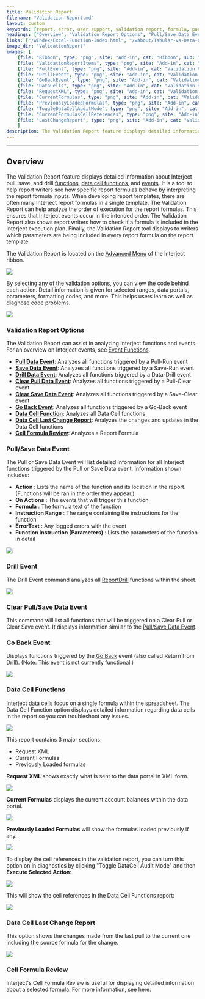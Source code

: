 ```yaml
---
title: Validation Report
filename: "Validation-Report.md"
layout: custom
keywords: [report, error, user support, validation report, formula, parameters, functions, detailed information, code, events, triggers]
headings: ["Overview", "Validation Report Options", "Pull/Save Data Event", "Drill Event", "Clear Pull/Save Data Event", "Go Back Event", "Data Cell Functions", "Data Cell Last Change Report", "Cell Formula Review"]
links: ["/wIndex/Excel-Function-Index.html", "/wAbout/Tabular-vs-Data-Cells.html", "/wIndex/Event-Functions-Landing.html", "/wGetStarted/INTERJECT-Ribbon-Menu-Items.html#advanced-menu-items", "/wIndex/Event-Functions-Landing.html", "#pullsave-data-event", "#pullsave-data-event", "#drill-event", "#clear-pullsave-data-event", "#clear-pullsave-data-event", "#go-back-event", "#data-cell-functions", "#data-cell-last-change-report", "#cell-formula-review", "/wIndex/ReportDrill.html", "#pullsave-data-event", "/wGetStarted/INTERJECT-Ribbon-Menu-Items.html#return-from-drill", "/wAbout/Tabular-vs-Data-Cells.html#data-cells", "/wIndex/Report-Formula-Reviews.html#cell-formula-review"]
image_dir: "ValidationReport"
images: [
    {file: "Ribbon", type: "png", site: "Add-in", cat: "Ribbon", sub: "", report: "", ribbon: "Advanced", config: ""}, 
    {file: "ValidationReportItems", type: "png", site: "Add-in", cat: "Ribbon", sub: "Validation Report", report: "", ribbon: "Advanced", config: ""}, 
    {file: "PullEvent", type: "png", site: "Add-in", cat: "Validation Report", sub: "Pull/Save Data Event", report: "", ribbon: "", config: ""}, 
    {file: "DrillEvent", type: "png", site: "Add-in", cat: "Validation Report", sub: "Drill Event", report: "", ribbon: "", config: ""}, 
    {file: "GoBackEvent", type: "png", site: "Add-in", cat: "Validation Report", sub: "Go Back Event", report: "", ribbon: "", config: ""}, 
    {file: "DataCells", type: "png", site: "Add-in", cat: "Validation Report", sub: "Data Cell Functions", report: "", ribbon: "", config: ""}, 
    {file: "RequestXML", type: "png", site: "Add-in", cat: "Validation Report", sub: "Data Cell Functions", report: "", ribbon: "", config: ""}, 
    {file: "CurrentFormulas", type: "png", site: "Add-in", cat: "Validation Report", sub: "Data Cell Functions", report: "", ribbon: "", config: ""}, 
    {file: "PreviouslyLoadedFormulas", type: "png", site: "Add-in", cat: "Validation Report", sub: "Data Cell Functions", report: "", ribbon: "", config: ""}, 
    {file: "ToggleDataCellAuditMode", type: "png", site: "Add-in", cat: "Diagnostics", sub: "Toggle DataCell Audit Mode", report: "", ribbon: "", config: ""}, 
    {file: "CurrentFormulasCellReferences", type: "png", site: "Add-in", cat: "Validation Report", sub: "Data Cell Functions", report: "", ribbon: "", config: ""}, 
    {file: "LastChangeReport", type: "png", site: "Add-in", cat: "Validation Report", sub: "Data Cell Last Change Report", report: "", ribbon: "", config: ""}
    ]
description: The Validation Report feature displays detailed information about Interject pull, save, and drill functions, data cell functions, and events.
---
```

* * *

## Overview

The Validation Report feature displays detailed information about Interject pull, save, and drill [functions](/wIndex/Excel-Function-Index.html), [data cell functions](/wAbout/Tabular-vs-Data-Cells.html), and [events](/wIndex/Event-Functions-Landing.html). It is a tool to help report writers see how specific report formulas behave by interpreting the report formula inputs. When developing report templates, there are often many Interject report formulas in a single template. The Validation Report can help analyze the order of execution for the report formulas. This ensures that Interject events occur in the intended order. The Validation Report also shows report writers how to check if a formula is included in the Interject execution plan. Finally, the Validation Report tool displays to writers which parameters are being included in every report formula on the report template.

The Validation Report is located on the [Advanced Menu](/wGetStarted/INTERJECT-Ribbon-Menu-Items.html#advanced-menu-items) of the Interject ribbon.

![](/images/ValidationReport/Ribbon.png)
<br>

By selecting any of the validation options, you can view the code behind each action. Detail information is given for selected ranges, data portals, parameters, formatting codes, and more. This helps users learn as well as diagnose code problems.

![](/images/ValidationReport/ValidationReportItems.png)
<br>

### Validation Report Options

The Validation Report can assist in analyzing Interject functions and events. For an overview on Interject events, see [Event Functions](/wIndex/Event-Functions-Landing.html).

* [**Pull Data Event**](#pullsave-data-event): Analyzes all functions triggered by a Pull-Run event
* [**Save Data Event**](#pullsave-data-event): Analyzes all functions triggered by a Save-Run event
* [**Drill Data Event**](#drill-event): Analyzes all functions triggered by a Data-Drill event
* [**Clear Pull Data Event**](#clear-pullsave-data-event): Analyzes all functions triggered by a Pull-Clear event
* [**Clear Save Data Event**](#clear-pullsave-data-event): Analyzes all functions triggered by a Save-Clear event
* [**Go Back Event**](#go-back-event): Analyzes all functions triggered by a Go-Back event
* [**Data Cell Function**](#data-cell-functions): Analyzes all Data Cell functions
* [**Data Cell Last Change Report**](#data-cell-last-change-report): Analyzes the changes and updates in the Data Cell functions
* [**Cell Formula Review**](#cell-formula-review): Analyzes a Report Formula

### Pull/Save Data Event

The Pull or Save Data Event will list detailed information for all Interject functions triggered by the Pull or Save Data event. Information shown includes:

* **Action** : Lists the name of the function and its location in the report. (Functions will be ran in the order they appear.)
* **On Actions** : The events that will trigger this function
* **Formula** : The formula text of the function
* **Instruction Range** : The range containing the instructions for the function
* **ErrorText** : Any logged errors with the event
* **Function Instruction (Parameters)** : Lists the parameters of the function in detail

![](/images/ValidationReport/PullEvent.png)
<br>

### Drill Event

The Drill Event command analyzes all [ReportDrill](/wIndex/ReportDrill.html) functions within the sheet. 

![](/images/ValidationReport/DrillEvent.png)
<br>

### Clear Pull/Save Data Event

This command will list all functions that will be triggered on a Clear Pull or Clear Save event. It displays information similar to the [Pull/Save Data Event](#pullsave-data-event).

### Go Back Event

Displays functions triggered by the [Go Back](/wGetStarted/INTERJECT-Ribbon-Menu-Items.html#return-from-drill) event (also called Return from Drill). (Note: This event is not currently functional.)

![](/images/ValidationReport/GoBackEvent.png)
<br>

### Data Cell Functions

Interject [data cells](/wAbout/Tabular-vs-Data-Cells.html#data-cells) focus on a single formula within the spreadsheet. The Data Cell Function option displays detailed information regarding data cells in the report so you can troubleshoot any issues.

![](/images/ValidationReport/DataCells.png)
<br>

This report contains 3 major sections:

* Request XML
* Current Formulas
* Previously Loaded formulas

**Request XML** shows exactly what is sent to the data portal in XML form.

![](/images/ValidationReport/RequestXML.png)
<br>

**Current Formulas** displays the current account balances within the data portal.

![](/images/ValidationReport/CurrentFormulas.png)
<br>

**Previously Loaded Formulas** will show the formulas loaded previously if any.

![](/images/ValidationReport/PreviouslyLoadedFormulas.png)
<br>

To display the cell references in the validation report, you can turn this option on in diagnostics by clicking "Toggle DataCell Audit Mode" and then **Execute Selected Action**:

![](/images/ValidationReport/ToggleDataCellAuditMode.png)
<br>

This will show the cell references in the Data Cell Functions report:


![](/images/ValidationReport/CurrentFormulasCellReferences.png)
<br>

### Data Cell Last Change Report

This option shows the changes made from the last pull to the current one including the source formula for the change.

![](/images/ValidationReport/LastChangeReport.png)
<br>

### Cell Formula Review

Interject's Cell Formula Review is useful for displaying detailed information about a selected formula. For more information, see [here](/wIndex/Report-Formula-Reviews.html#cell-formula-review).
